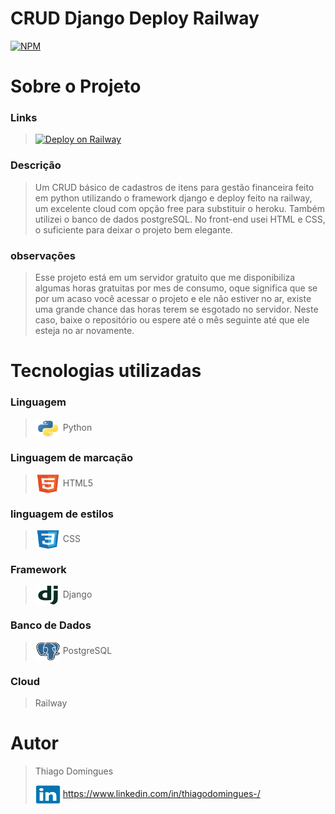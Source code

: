 # CRUD Django Deploy Railway

[![NPM](https://img.shields.io/npm/l/react)](https://github.com/DominguesTH/crud-django-postgres/blob/main/LICENSE)

# Sobre o Projeto
### Links

> [![Deploy on Railway](https://railway.app/button.svg)](https://railway.app/new/template/GB6Eki?referralCode=U5zXSw)  

 ### Descrição
> Um CRUD básico de cadastros de itens para gestão financeira feito em python utilizando o framework django e deploy feito na railway, um excelente cloud com opção free para substituir o heroku. Também utilizei o banco de dados postgreSQL. No front-end usei HTML e CSS, o suficiente para deixar o projeto bem elegante. 

### observações
> Esse projeto está em um servidor gratuito que me disponibiliza algumas horas gratuitas por mes de consumo, oque significa que se por um acaso você acessar o projeto e ele não estiver no ar, existe uma grande chance das horas terem se esgotado no servidor. Neste caso, baixe o repositório ou espere até o mês seguinte até que ele esteja no ar novamente.

# Tecnologias utilizadas
### Linguagem
>  <img align="center" alt="Python" height="30" width="40" src="https://raw.githubusercontent.com/devicons/devicon/master/icons/python/python-original.svg"> Python
  
### Linguagem de marcação
>  <img align="center" alt="HTML" height="30" width="40" src="https://raw.githubusercontent.com/devicons/devicon/master/icons/html5/html5-original.svg"> HTML5

### linguagem de estilos
>  <img align="center" alt="CSS3" height="30" width="40" src="https://raw.githubusercontent.com/devicons/devicon/master/icons/css3/css3-original.svg"> CSS

### Framework
>  <img align="center" alt="django" height="30" width="40" src="https://raw.githubusercontent.com/devicons/devicon/master/icons/django/django-plain.svg"> Django
 
 ### Banco de Dados
>  <img align="center" alt="django" height="30" width="40" src="https://raw.githubusercontent.com/devicons/devicon/master/icons/postgresql/postgresql-original.svg"> PostgreSQL
  

### Cloud
>  Railway


# Autor
> Thiago Domingues
> 
> <img align="center" alt="Python" height="30" width="40" src="https://raw.githubusercontent.com/devicons/devicon/master/icons/linkedin/linkedin-original.svg">      https://www.linkedin.com/in/thiagodomingues-/

